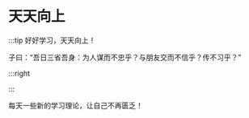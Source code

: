 # 天天向上

:::tip 好好学习，天天向上！

子曰：“吾日三省吾身：为人谋而不忠乎？与朋友交而不信乎？传不习乎？”

:::right


:::

每天一些新的学习理论，让自己不再匮乏！

